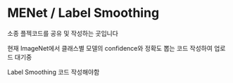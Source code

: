 # MENet / Label Smoothing
소종 플젝코드를 공유 및 작성하는 곳입니다

현재 ImageNet에서 클래스별 모델의 confidence와 정확도 뽑는 코드 작성하여 업로드 대기중

Label Smoothing 코드 작성해야함
